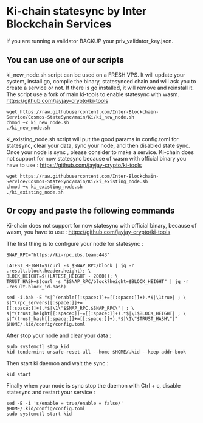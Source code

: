 # Ki-chain statesync by Inter Blockchain Services

If you are running a validator BACKUP your priv_validator_key.json.

## You can use one of our scripts

ki_new_node.sh script can be used on a FRESH VPS. It will update your system, install go, compile the binary, statesynced chain and will ask you to create a service or not. If there is go installed, it will remove and reinstall it. The script use a fork of main ki-tools to enable statesync with wasm. https://github.com/jayjay-crypto/ki-tools

```
wget https://raw.githubusercontent.com/Inter-Blockchain-Service/Cosmos-StateSync/main/Ki/ki_new_node.sh
chmod +x ki_new_node.sh
./ki_new_node.sh
```

ki_existing_node.sh script will put the good params in config.toml for statesync, clear your data, sync your node, and then disabled state sync. Once your node is sync , please consider to make a service. Ki-chain does not support for now statesync because of wasm with official binary you have to use : https://github.com/jayjay-crypto/ki-tools

```
wget https://raw.githubusercontent.com/Inter-Blockchain-Service/Cosmos-StateSync/main/Ki/ki_existing_node.sh
chmod +x ki_existing_node.sh
./ki_existing_node.sh
```

## Or copy and paste the following commands

Ki-chain does not support for now statesync with official binary, because of wasm, you have to use : https://github.com/jayjay-crypto/ki-tools

The first thing is to configure your node for statesync :

```
SNAP_RPC="https://ki-rpc.ibs.team:443"

LATEST_HEIGHT=$(curl -s $SNAP_RPC/block | jq -r .result.block.header.height); \
BLOCK_HEIGHT=$((LATEST_HEIGHT - 2000)); \
TRUST_HASH=$(curl -s "$SNAP_RPC/block?height=$BLOCK_HEIGHT" | jq -r .result.block_id.hash)

sed -i.bak -E "s|^(enable[[:space:]]+=[[:space:]]+).*$|\1true| ; \
s|^(rpc_servers[[:space:]]+=[[:space:]]+).*$|\1\"$SNAP_RPC,$SNAP_RPC\"| ; \
s|^(trust_height[[:space:]]+=[[:space:]]+).*$|\1$BLOCK_HEIGHT| ; \
s|^(trust_hash[[:space:]]+=[[:space:]]+).*$|\1\"$TRUST_HASH\"|" $HOME/.kid/config/config.toml
```

After stop your node and clear your data :

```
sudo systemctl stop kid
kid tendermint unsafe-reset-all --home $HOME/.kid --keep-addr-book
```

Then start ki daemon and wait the sync :

```
kid start
```

Finally when your node is sync stop the daemon with Ctrl + c, disable statesync and restart your service :

```
sed -E -i 's/enable = true/enable = false/' $HOME/.kid/config/config.toml
sudo systemctl start kid
```
